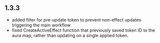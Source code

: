 ## 1.3.3
- added filter for pre-update token to prevent non-effect updates triggering the main workflow
- fixed CreateActiveEffect function that previously saved token ID to the aura map, rather than updating on a single applied token.